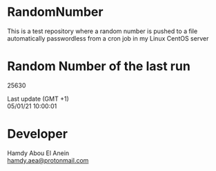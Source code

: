# RandomNumber    
This is a test repository where a random number is pushed to a file automatically passwordless from a cron job in my Linux CentOS server    
# Random Number of the last run   
25630
      
Last update (GMT +1)    
05/01/21 10:00:01
# Developer    
Hamdy Abou El Anein   
hamdy.aea@protonmail.com
